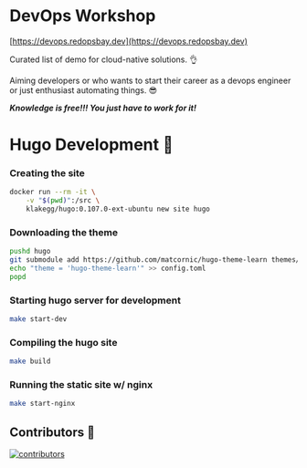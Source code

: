 # DevOps Workshop


[https://devops.redopsbay.dev](https://devops.redopsbay.dev)

Curated list of demo for cloud-native solutions. 👌

Aiming developers or who wants to start their career as a devops engineer or just enthusiast automating things. 😎

***Knowledge is free!!! You just have to work for it!***

# Hugo Development 🚧 ##


### Creating the site 
```bash
docker run --rm -it \
    -v "$(pwd)":/src \
    klakegg/hugo:0.107.0-ext-ubuntu new site hugo
```
### Downloading the theme
```bash
pushd hugo
git submodule add https://github.com/matcornic/hugo-theme-learn themes/hugo-theme-learn
echo "theme = 'hugo-theme-learn'" >> config.toml
popd
```


### Starting hugo server for development
```bash
make start-dev
```


### Compiling the hugo site
```bash
make build
```

### Running the static site w/ nginx
```bash
make start-nginx
```


## Contributors 🚧

[![contributors](https://contrib.rocks/image?repo=redopsbay/devops)](https://github.com/redopsbay/devops/graphs/contributors)